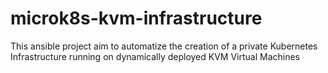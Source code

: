 # microk8s-kvm-infrastructure
This ansible project aim to automatize the creation of a private Kubernetes Infrastructure running on dynamically deployed KVM Virtual Machines
